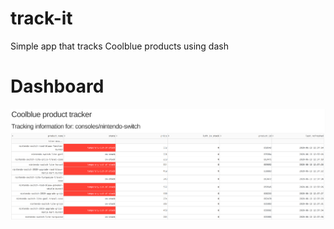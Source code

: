 # track-it
Simple app that tracks Coolblue products using dash

# Dashboard
![alt text](https://github.com/AramKoorn/track-it/blob/master/images/example.png?raw=true)
